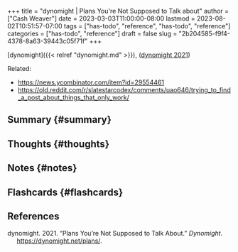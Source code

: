 +++
title = "dynomight | Plans You're Not Supposed to Talk about"
author = ["Cash Weaver"]
date = 2023-03-03T11:00:00-08:00
lastmod = 2023-08-02T10:51:57-07:00
tags = ["has-todo", "reference", "has-todo", "reference"]
categories = ["has-todo", "reference"]
draft = false
slug = "2b204585-f9f4-4378-8a63-39443c05f71f"
+++

[dynomight]({{< relref "dynomight.md" >}}), (<a href="#citeproc_bib_item_1">dynomight 2021</a>)

Related:

-   <https://news.ycombinator.com/item?id=29554461>
-   <https://old.reddit.com/r/slatestarcodex/comments/uao646/trying_to_find_a_post_about_things_that_only_work/>


## Summary {#summary}


## Thoughts {#thoughts}


## Notes {#notes}


## Flashcards {#flashcards}

## References

<style>.csl-entry{text-indent: -1.5em; margin-left: 1.5em;}</style><div class="csl-bib-body">
  <div class="csl-entry"><a id="citeproc_bib_item_1"></a>dynomight. 2021. “Plans You’re Not Supposed to Talk About.” <i>Dynomight</i>. <a href="https://dynomight.net/plans/">https://dynomight.net/plans/</a>.</div>
</div>
